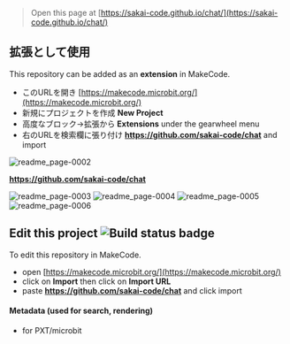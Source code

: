 
> Open this page at [https://sakai-code.github.io/chat/](https://sakai-code.github.io/chat/)

## 拡張として使用

This repository can be added as an **extension** in MakeCode.

* このURLを開き [https://makecode.microbit.org/](https://makecode.microbit.org/)
* 新規にプロジェクトを作成 **New Project**
* 高度なブロック→拡張から **Extensions** under the gearwheel menu
* 右のURLを検索欄に張り付け **https://github.com/sakai-code/chat** and import

![readme_page-0002](https://user-images.githubusercontent.com/76587090/109405762-4e9fbe80-79b7-11eb-89cf-008960ea7b97.jpg)

 **https://github.com/sakai-code/chat**


![readme_page-0003](https://user-images.githubusercontent.com/76587090/109405765-50698200-79b7-11eb-815e-e2a69981c4f0.jpg)
![readme_page-0004](https://user-images.githubusercontent.com/76587090/109405766-50698200-79b7-11eb-852b-689527ca8d5a.jpg)
![readme_page-0005](https://user-images.githubusercontent.com/76587090/109405767-51021880-79b7-11eb-8b6f-e53d9257aa61.jpg)
![readme_page-0006](https://user-images.githubusercontent.com/76587090/109439663-a9e2b700-7a72-11eb-86fa-4a677a248182.jpg)


## Edit this project ![Build status badge](https://github.com/sakai-code/chat/workflows/MakeCode/badge.svg)

To edit this repository in MakeCode.

* open [https://makecode.microbit.org/](https://makecode.microbit.org/)
* click on **Import** then click on **Import URL**
* paste **https://github.com/sakai-code/chat** and click import

#### Metadata (used for search, rendering)

* for PXT/microbit
<script src="https://makecode.com/gh-pages-embed.js"></script><script>makeCodeRender("{{ site.makecode.home_url }}", "{{ site.github.owner_name }}/{{ site.github.repository_name }}");</script>


